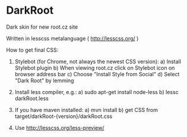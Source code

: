 # DarkRoot
Dark skin for new root.cz site

Written in lesscss metalanguage ( http://lesscss.org/ )

How to get final CSS:

1) Stylebot (for Chrome, not always the newest CSS version):
a) Install Stylebot plugin
b) When viewing root.cz click on Stylebot icon on browser address bar
c) Choose "Install Style from Social"
d) Select "Dark Root" by lemming

2) Install less compiler, e.g.:
a) sudo apt-get install node-less
b) lessc darkRoot.less

3) If you have maven installed:
a) mvn install
b) get CSS from target/darkRoot-{version}/darkRoot.css

4) Use http://lesscss.org/less-preview/

